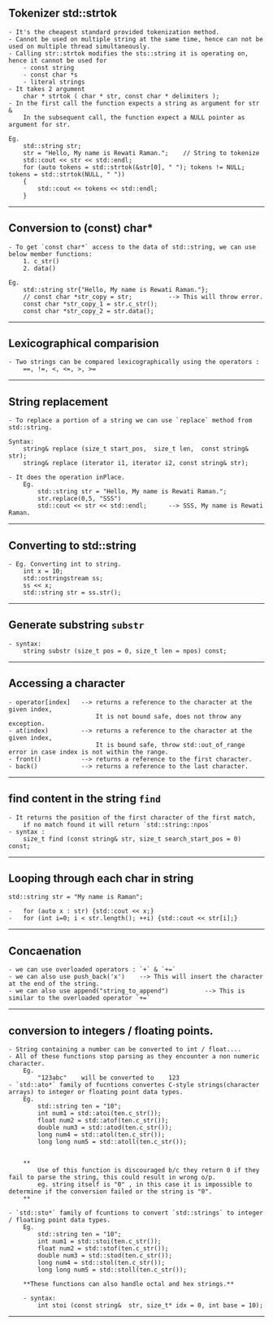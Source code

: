 Tokenizer    std::strtok
---------
    - It's the cheapest standard provided tokenization method.
    - Cannot be used on multiple string at the same time, hence can not be used on multiple thread simultaneously.
    - Calling str::strtok modifies the sts::string it is operating on, hence it cannot be used for
        - const string
        - const char *s
        - literal strings
    - It takes 2 argument
        char * strtok ( char * str, const char * delimiters );
    - In the first call the function expects a string as argument for str & 
        In the subsequent call, the function expect a NULL pointer as argument for str.
    
    Eg.
        std::string str;
        str = "Hello, My name is Rewati Raman.";    // String to tokenize
        std::cout << str << std::endl;
        for (auto tokens = std::strtok(&str[0], " "); tokens != NULL; tokens = std::strtok(NULL, " ")) 
        {
            std::cout << tokens << std::endl;
        }

---------------------------
Conversion to (const) char*
---------------------------
    - To get `const char*` access to the data of std::string, we can use below member functions:
        1. c_str()
        2. data()

    Eg.
        std::string str{"Hello, My name is Rewati Raman."};
        // const char *str_copy = str;          --> This will throw error.
        const char *str_copy_1 = str.c_str();
        const char *str_copy_2 = str.data();


---------------------------
Lexicographical comparision
---------------------------
    - Two strings can be compared lexicographically using the operators :
        ==, !=, <, <=, >, >=


------------------
String replacement
------------------
    - To replace a portion of a string we can use `replace` method from std::string.

    Syntax:
        string& replace (size_t start_pos,  size_t len,  const string& str);
        string& replace (iterator i1, iterator i2, const string& str);

    - It does the operation inPlace.
        Eg.
            std::string str = "Hello, My name is Rewati Raman.";
            str.replace(0,5, "SSS")
            std::cout << str << std::endl;      --> SSS, My name is Rewati Raman.

-------------------------
Converting to std::string
-------------------------
    - Eg. Converting int to string.
        int x = 10;
        std::ostringstream ss;
        ss << x;
        std::string str = ss.str();

-----------------------------
Generate substring   `substr`
-----------------------------
    - syntax:
        string substr (size_t pos = 0, size_t len = npos) const;


---------------------
Accessing a character
---------------------
    - operator[index]   --> returns a reference to the character at the given index, 
                            It is not bound safe, does not throw any exception.
    - at(index)         --> returns a reference to the character at the given index,
                            It is bound safe, throw std::out_of_range error in case index is not within the range.
    - front()           --> returns a reference to the first character.
    - back()            --> returns a reference to the last character.


--------------------------
find content in the string      `find`
--------------------------
    - It returns the position of the first character of the first match,
        if no match found it will return `std::string::npos`
    - syntax :
        size_t find (const string& str, size_t search_start_pos = 0) const;

-----------------------------------
Looping through each char in string
-----------------------------------
    std::string str = "My name is Raman";
    
    -   for (auto x : str) {std::cout << x;}
    -   for (int i=0; i < str.length(); ++i) {std::cout << str[i];}

------------
Concaenation
------------
    - we can use overloaded operators : `+` & `+=`
    - we can also use push_back('x')    --> This will insert the character at the end of the string.
    - we can also use append("string_to_append")          --> This is similar to the overloaded operator `+=`

-----------------------------------------
conversion to integers / floating points.
-----------------------------------------
    - String containing a number can be converted to int / float....
    - All of these functions stop parsing as they encounter a non numeric character.
        Eg.
            "123abc"    will be converted to    123
    - `std::ato*` family of fucntions convertes C-style strings(character arrays) to integer or floating point data types.
        Eg.
            std::string ten = "10";
            int num1 = std::atoi(ten.c_str());
            float num2 = std::atof(ten.c_str());
            double num3 = std::atod(ten.c_str());
            long num4 = std::atol(ten.c_str());
            long long num5 = std::atoll(ten.c_str());


        **
            Use of this function is discouraged b/c they return 0 if they fail to parse the string, this could result in wrong o/p. 
            eg. string itself is "0" , in this case it is impossible to determine if the conversion failed or the string is "0".
        **

    - `std::sto*` family of fcuntions to convert `std::strings` to integer / floating point data types.
        Eg.
            std::string ten = "10";
            int num1 = std::stoi(ten.c_str());
            float num2 = std::stof(ten.c_str());
            double num3 = std::stod(ten.c_str());
            long num4 = std::stol(ten.c_str());
            long long num5 = std::stoll(ten.c_str());
        
        **These functions can also handle octal and hex strings.**
        
        - syntax: 
            int stoi (const string&  str, size_t* idx = 0, int base = 10);
----------
